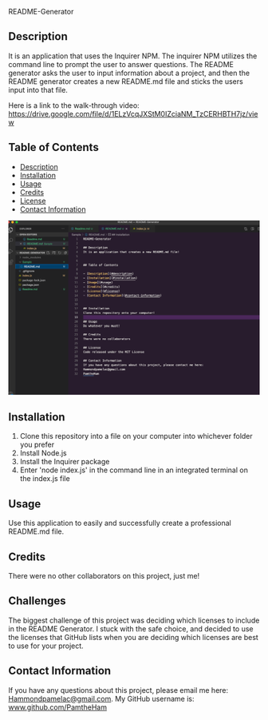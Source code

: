 README-Generator

## Description
It is an application that uses the Inquirer NPM. The inquirer NPM utilizes the command line to prompt the user to answer questions. The README generator asks the user to input information about a project, and then the README generator creates a new README.md file and sticks the users input into that file.


Here is a link to the walk-through video: https://drive.google.com/file/d/1ELzVcqJXStM0IZciaNM_TzCERHBTH7jz/view 

## Table of Contents

- [Description](#description)
- [Installation](#installation)
- [Usage](#usage)
- [Credits](#credits)
- [License](#license)
- [Contact Information](#contact-information)

![Screenshot of sample README.md](./Sample/Sample-README-Screenshot.png)

## Installation
1. Clone this repository into a file on your computer into whichever folder you prefer
2. Install Node.js
3. Install the Inquirer package
4. Enter 'node index.js' in the command line in an integrated terminal on the index.js file

## Usage
Use this application to easily and successfully create a professional README.md file.

## Credits
There were no other collaborators on this project, just me! 

## Challenges
The biggest challenge of this project was deciding which licenses to include in the README Generator. I stuck with the safe choice, and decided to use the licenses that GitHub lists when you are deciding which licenses are best to use for your project. 

## Contact Information
If you have any questions about this project, please email me here: Hammondpamelac@gmail.com. My GitHub username is: www.github.com/PamtheHam